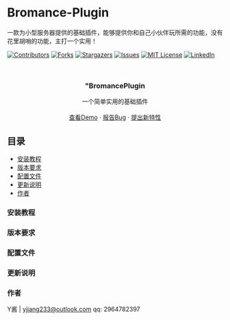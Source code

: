 

# Bromance-Plugin

一款为小型服务器提供的基础插件，能够提供你和自己小伙伴玩所需的功能，没有花里胡哨的功能，主打一个实用！

[![Contributors][contributors-shield]][contributors-url]
[![Forks][forks-shield]][forks-url]
[![Stargazers][stars-shield]][stars-url]
[![Issues][issues-shield]][issues-url]
[![MIT License][license-shield]][license-url]
[![LinkedIn][linkedin-shield]][linkedin-url]


<!-- PROJECT LOGO -->
<br />

<p align="center">

  <h3 align="center">"BromancePlugin</h3>
  <p align="center">
    一个简单实用的基础插件
    <br />
    <br />
    <a href="https://github.com/yjiang233/bromance-plugin">查看Demo</a>
    ·
    <a href="https://github.com/yjiang233/bromance-plugin/issues">报告Bug</a>
    ·
    <a href="https://github.com/yjiang233/bromance-plugin/issues">提出新特性</a>
  </p>

</p>



## 目录

- [安装教程](#安装教程)
- [版本要求](#版本要求)
- [配置文件](#配置文件)
- [更新说明](#更新说明)
- [作者](#作者)


### 安装教程


### 版本要求


### 配置文件


### 更新说明




<!-- links -->
[your-project-path]:yjiang233/bromance-plugin
[contributors-shield]: https://img.shields.io/github/contributors/yjiang233/bromance-plugin.svg?style=flat-square
[contributors-url]: https://github.com/yjiang233/bromance-plugin/graphs/contributors
[forks-shield]: https://img.shields.io/github/forks/yjiang233/bromance-plugin.svg?style=flat-square
[forks-url]: https://github.com/yjiang233/bromance-plugin/network/members
[stars-shield]: https://img.shields.io/github/stars/yjiang233/bromance-plugin.svg?style=flat-square
[stars-url]: https://github.com/yjiang233/bromance-plugin/stargazers
[issues-shield]: https://img.shields.io/github/issues/yjiang233/bromance-plugin.svg?style=flat-square
[issues-url]: https://img.shields.io/github/issues/yjiang233/bromance-plugin.svg
[license-shield]: https://img.shields.io/github/license/yjiang233/bromance-plugin.svg?style=flat-square
[license-url]: https://github.com/yjiang233/bromance-plugin/blob/master/LICENSE.txt
[linkedin-shield]: https://img.shields.io/badge/-LinkedIn-black.svg?style=flat-square&logo=linkedin&colorB=555
[linkedin-url]: https://linkedin.com/in/yjiang233


### 作者
Y酱 | yjiang233@outlook.com
qq: 2964782397
